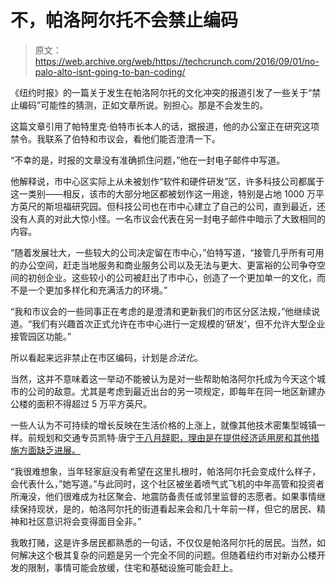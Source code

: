 # 不，帕洛阿尔托不会禁止编码 

> 原文：<https://web.archive.org/web/https://techcrunch.com/2016/09/01/no-palo-alto-isnt-going-to-ban-coding/>

《纽约时报》的一篇关于发生在帕洛阿尔托的文化冲突的报道引发了一些关于“禁止编码”可能性的猜测，正如文章所说。别担心。那是不会发生的。

这篇文章引用了帕特里克·伯特市长本人的话，据报道，他的办公室正在研究这项禁令。我联系了伯特和市议会，看他们能否澄清一下。

“不幸的是，时报的文章没有准确抓住问题，”他在一封电子邮件中写道。

他解释说，市中心区实际上从未被划作“软件和硬件研发”区，许多科技公司都属于这一类别——相反，该市的大部分地区都被划作这一用途，特别是占地 1000 万平方英尺的斯坦福研究园。但科技公司也在市中心建立了自己的公司，直到最近，还没有人真的对此大惊小怪。一名市议会代表在另一封电子邮件中暗示了大致相同的内容。

“随着发展壮大，一些较大的公司决定留在市中心，”伯特写道，“接管几乎所有可用的办公空间，赶走当地服务和商业服务公司以及无法与更大、更富裕的公司争夺空间的初创企业。这些较小的公司被赶出了市中心，创造了一个更加单一的文化，而不是一个更加多样化和充满活力的环境。”

“我和市议会的一些同事正在考虑的是澄清和更新我们的市区分区法规，”他继续说道。“我们有兴趣首次正式允许在市中心进行一定规模的‘研发’，但不允许大型企业接管园区功能。”

所以看起来远非禁止在市区编码，计划是*合法化*。

当然，这并不意味着这一举动不能被认为是对一些帮助帕洛阿尔托成为今天这个城市的公司的敌意。尤其是考虑到最近出台的另一项规定，即每年在同一地区新建办公楼的面积不得超过 5 万平方英尺。

一些人认为不可持续的增长反映在生活价格的上涨上，就像其他技术密集型城镇一样。前规划和交通专员凯特·唐宁[于八月辞职，理由是在提供经济适用房和其他措施方面缺乏进展。](https://web.archive.org/web/20221209003841/https://shift.newco.co/letter-of-resignation-from-the-palo-alto-planning-and-transportation-commission-f7b6facd94f5#.2jzn036pr)

“我很难想象，当年轻家庭没有希望在这里扎根时，帕洛阿尔托会变成什么样子，会代表什么，”她写道。”与此同时，这个社区被坐着喷气式飞机的中年高管和投资者所淹没，他们很难成为社区聚会、地震防备责任或邻里监督的志愿者。如果事情继续保持现状，是的，帕洛阿尔托的街道看起来会和几十年前一样，但它的居民、精神和社区意识将会变得面目全非。”

我敢打赌，这是许多居民都熟悉的一句话，不仅仅是帕洛阿尔托的居民。当然，如何解决这个极其复杂的问题是另一个完全不同的问题。但随着纽约市对新办公楼开发的限制，事情可能会放缓，住宅和基础设施可能会赶上。